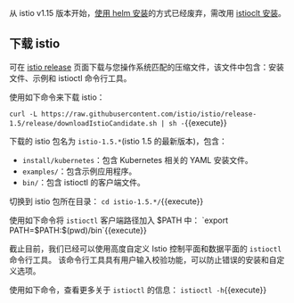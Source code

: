 从 istio v1.15 版本开始，[使用 helm 安装](https://istio.io/zh/docs/setup/install/helm/)的方式已经废弃，需改用 [istioclt 安装](https://istio.io/zh/docs/setup/install/istioctl/)。

## 下载 istio

可在 [istio release](https://github.com/istio/istio/releases/tag/1.5.1) 页面下载与您操作系统匹配的压缩文件，该文件中包含：安装文件、示例和 istioctl 命令行工具。

使用如下命令来下载 istio：

`curl -L https://raw.githubusercontent.com/istio/istio/release-1.5/release/downloadIstioCandidate.sh | sh -`{{execute}}

下载的 istio 包名为 `istio-1.5.*`(istio 1.5 的最新版本)，包含：
- `install/kubernetes`：包含 Kubernetes 相关的 YAML 安装文件。
- `examples/`：包含示例应用程序。
- `bin/`：包含 istioctl 的客户端文件。

切换到 istio 包所在目录：
`cd istio-1.5.*/`{{execute}}

使用如下命令将 `istioctl` 客户端路径加入 $PATH 中：
`export PATH=$PATH:$(pwd)/bin`{{execute}}

截止目前，我们已经可以使用高度自定义 Istio 控制平面和数据平面的 `istioctl` 命令行工具。 该命令行工具具有用户输入校验功能，可以防止错误的安装和自定义选项。

使用如下命令，查看更多关于 `istioctl` 的信息：
`istioctl -h`{{execute}}
